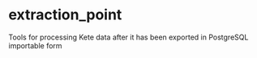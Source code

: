 # extraction_point
Tools for processing Kete data after it has been exported in PostgreSQL importable form
